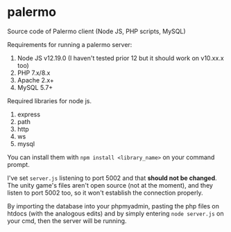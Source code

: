 # palermo
Source code of Palermo client (Node JS, PHP scripts, MySQL)

Requirements for running a palermo server:
1) Node JS v12.19.0 (I haven't tested prior 12 but it should work on v10.xx.x too)
2) PHP 7.x/8.x
3) Apache 2.x+
4) MySQL 5.7+

Required libraries for node js. 
1) express
2) path
3) http
4) ws
5) mysql

You can install them with ``npm install <library_name>`` on your command prompt.

I've set ``server.js`` listening to port 5002 and that <b>should not be changed</b>. The unity game's files aren't open source (not at the moment), and they listen to port 5002 too, so it won't establish the connection properly. 

By importing the database into your phpmyadmin, pasting the php files on htdocs (with the analogous edits) and by simply entering ``node server.js`` on your cmd, then the server will be running.
